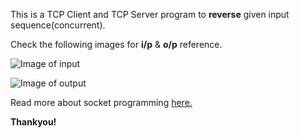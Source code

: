 This is a TCP Client and TCP Server program to **reverse** given input sequence(concurrent).

Check the following images for **i/p** & **o/p** reference.

![Image of input](https://sayalitandel.github.com/basic_programming/TCP_ClientServer-reverseString/images/input.jpg)

![Image of output](https://sayalitandel.github.com/basic_programming/TCP_ClientServer-reverseString/images/output.jpg)

Read more about socket programming [here.](https://www.geeksforgeeks.org/socket-programming-cc/)

**Thankyou!**
